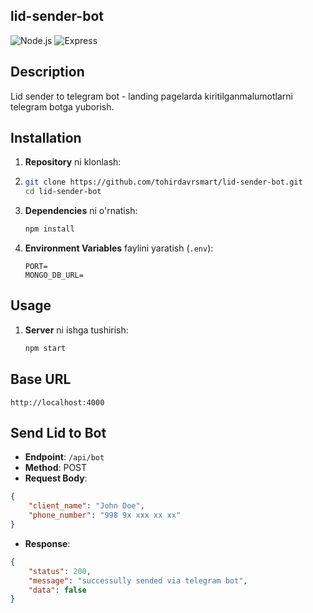 ## lid-sender-bot

![Node.js](https://img.shields.io/badge/Node.js-339933?style=for-the-badge&logo=nodedotjs&logoColor=white)
![Express](https://img.shields.io/badge/Express-000000?style=for-the-badge&logo=express&logoColor=white)

## Description
Lid sender to telegram bot - landing pagelarda kiritilganmalumotlarni telegram botga yuborish.

## Installation

1. **Repository** ni klonlash:
2.  ```sh
    git clone https://github.com/tohirdavrsmart/lid-sender-bot.git
    cd lid-sender-bot
    ```

2. **Dependencies** ni o'rnatish:

    ```sh
    npm install
    ```

3. **Environment Variables** faylini yaratish (`.env`):

    ```plaintext
    PORT=
    MONGO_DB_URL=
    ```

## Usage

1. **Server** ni ishga tushirish:

    ```sh
    npm start
    ```


## Base URL
`http://localhost:4000`

## Send Lid to Bot
- **Endpoint**: `/api/bot`
- **Method**: POST
- **Request Body**:
```json
{
    "client_name": "John Doe",
    "phone_number": "998 9x xxx xx xx"
}
```
- **Response**:
```json
{
    "status": 200,
    "message": "successully sended via telegram bot",
    "data": false
}
